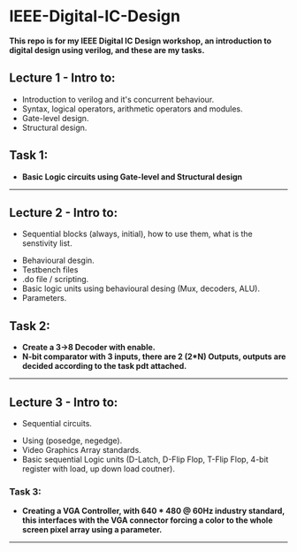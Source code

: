 # IEEE-Digital-IC-Design
**This repo is for my IEEE Digital IC Design workshop, an introduction to digital design using verilog, and these are my tasks.**


## Lecture 1 - Intro to:
-  Introduction to verilog and it's concurrent behaviour.
-  Syntax, logical operators, arithmetic operators and modules.
-  Gate-level design.
-  Structural design.

## Task 1: 
- **Basic Logic circuits using Gate-level and Structural design**
<hr>

## Lecture 2 - Intro to: 
- <p style="font-weight: 400;">Sequential blocks (always, initial), how to use them, what is the senstivity list.
- Behavioural desgin.
- Testbench files
- .do file / scripting.
- Basic logic units using behavioural desing (Mux, decoders, ALU).
- Parameters.</p>

## Task 2:
-  **Create a 3->8 Decoder with enable.**
-  **N-bit comparator with 3 inputs, there are 2 (2*N) Outputs, outputs are decided according to the task pdt attached.**
<hr>

## Lecture 3 - Intro to:
- <p style="font-weight: 400;">Sequential circuits.
- Using (posedge, negedge).
- Video Graphics Array standards.
- Basic sequential Logic units (D-Latch, D-Flip Flop, T-Flip Flop, 4-bit register with load, up down load coutner).</p>

### Task 3:
- **Creating a VGA Controller, with 640 * 480 @ 60Hz industry standard, this interfaces with the VGA connector forcing a color to the whole screen pixel array using a parameter.**
<hr>
  
